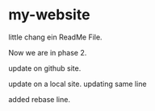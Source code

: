 # my-website 

little chang ein ReadMe File.

Now we are in phase 2.

update on github site.

update on a local site. updating same line

added rebase line.
